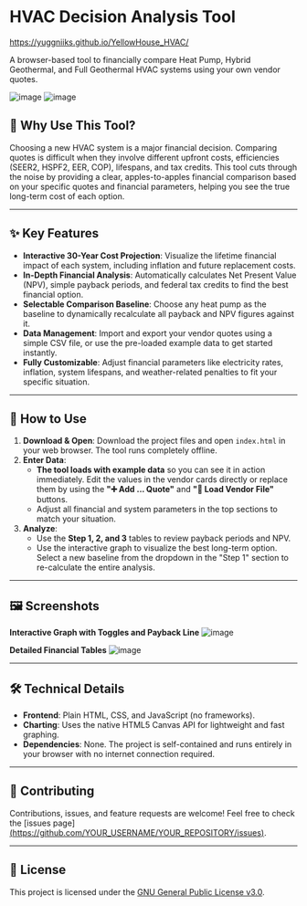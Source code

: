 # HVAC Decision Analysis Tool

https://yuggniiks.github.io/YellowHouse_HVAC/

A browser-based tool to financially compare Heat Pump, Hybrid Geothermal, and Full Geothermal HVAC systems using your own vendor quotes.

![image](https://github.com/user-attachments/assets/3d3d23fd-0e1d-4cea-af5d-d15441ca4892)
![image](https://github.com/user-attachments/assets/c3638e16-9e3e-4cee-a554-ed9b1efab58f)

## 🤔 Why Use This Tool?

Choosing a new HVAC system is a major financial decision. Comparing quotes is difficult when they involve different upfront costs, efficiencies (SEER2, HSPF2, EER, COP), lifespans, and tax credits. This tool cuts through the noise by providing a clear, apples-to-apples financial comparison based on your specific quotes and financial parameters, helping you see the true long-term cost of each option.

---

## ✨ Key Features

* **Interactive 30-Year Cost Projection**: Visualize the lifetime financial impact of each system, including inflation and future replacement costs.
* **In-Depth Financial Analysis**: Automatically calculates Net Present Value (NPV), simple payback periods, and federal tax credits to find the best financial option.
* **Selectable Comparison Baseline**: Choose any heat pump as the baseline to dynamically recalculate all payback and NPV figures against it.
* **Data Management**: Import and export your vendor quotes using a simple CSV file, or use the pre-loaded example data to get started instantly.
* **Fully Customizable**: Adjust financial parameters like electricity rates, inflation, system lifespans, and weather-related penalties to fit your specific situation.

---

## 🚀 How to Use

1.  **Download & Open**: Download the project files and open `index.html` in your web browser. The tool runs completely offline.
2.  **Enter Data**:
    * **The tool loads with example data** so you can see it in action immediately. Edit the values in the vendor cards directly or replace them by using the **"➕ Add ... Quote"** and **"📁 Load Vendor File"** buttons.
    * Adjust all financial and system parameters in the top sections to match your situation.
3.  **Analyze**:
    * Use the **Step 1, 2, and 3** tables to review payback periods and NPV.
    * Use the interactive graph to visualize the best long-term option. Select a new baseline from the dropdown in the "Step 1" section to re-calculate the entire analysis.

---

## 🖼️ Screenshots

**Interactive Graph with Toggles and Payback Line**
![image](https://github.com/user-attachments/assets/f9403c57-4104-4e23-9b14-44f504f475f5)

**Detailed Financial Tables**
![image](https://github.com/user-attachments/assets/062e8fcc-7847-4f60-9a33-7616c6535113)

---

## 🛠️ Technical Details

* **Frontend**: Plain HTML, CSS, and JavaScript (no frameworks).
* **Charting**: Uses the native HTML5 Canvas API for lightweight and fast graphing.
* **Dependencies**: None. The project is self-contained and runs entirely in your browser with no internet connection required.

---

## 🤝 Contributing

Contributions, issues, and feature requests are welcome! Feel free to check the [issues page][(https://github.com/YOUR_USERNAME/YOUR_REPOSITORY/issues)](https://github.com/yuggniiks/YellowHouse_HVAC/issues).

---

## 📄 License

This project is licensed under the [GNU General Public License v3.0](https://www.gnu.org/licenses/gpl-3.0.html).
